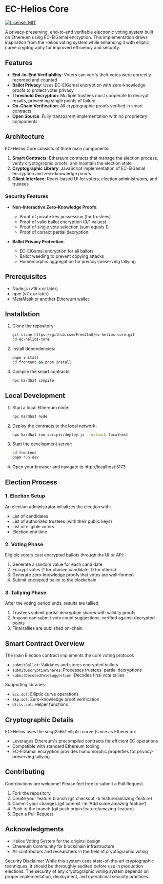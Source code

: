 # EC-Helios Core

[![License: MIT](https://img.shields.io/badge/License-MIT-yellow.svg)](https://opensource.org/licenses/MIT)

A privacy-preserving, end-to-end verifiable electronic voting system built on Ethereum using EC-ElGamal encryption. This implementation draws inspiration from the Helios voting system while enhancing it with elliptic curve cryptography for improved efficiency and security.

## Features

- **End-to-End Verifiability**: Voters can verify their votes were correctly recorded and counted
- **Ballot Privacy**: Uses EC-ElGamal encryption with zero-knowledge proofs to protect voter privacy
- **Threshold Decryption**: Multiple trustees must cooperate to decrypt results, preventing single points of failure
- **On-Chain Verification**: All cryptographic proofs verified in smart contracts
- **Open Source**: Fully transparent implementation with no proprietary components

## Architecture

EC-Helios Core consists of three main components:

1. **Smart Contracts**: Ethereum contracts that manage the election process, verify cryptographic proofs, and maintain the election state
2. **Cryptographic Library**: JavaScript implementation of EC-ElGamal encryption and zero-knowledge proofs
3. **Client Interface**: React-based UI for voters, election administrators, and trustees

### Security Features

- **Non-Interactive Zero-Knowledge Proofs**:
  - Proof of private key possession (for trustees)
  - Proof of valid ballot encryption (0/1 values)
  - Proof of single vote selection (sum equals 1)
  - Proof of correct partial decryption

- **Ballot Privacy Protection**:
  - EC-ElGamal encryption for all ballots
  - Ballot weeding to prevent copying attacks
  - Homomorphic aggregation for privacy-preserving tallying

## Prerequisites

- Node.js (v16.x or later)
- npm (v7.x or later)
- MetaMask or another Ethereum wallet

## Installation

1. Clone the repository:
   ```bash
   git clone https://github.com/FreeJ1nG/ec-helios-core.git
   cd ec-helios-core
   ```

2. Install dependencies:
    ```bash
    pnpm install
    cd frontend && pnpm install
    ```

3. Compile the smart contracts:
    ```bash
    npx hardhat compile
    ```


## Local Development

1. Start a local Ethereum node:
    ```bash
    npx hardhat node
    ```

2. Deploy the contracts to the local network:
    ```bash
    npx hardhat run scripts/deploy.js --network localhost
    ```

3. Start the development server:
    ```bash
    cd frontend
    pnpm run dev
    ```

4. Open your browser and navigate to http://localhost:5173

## Election Process
### 1. Election Setup
An election administrator initializes the election with:

* List of candidates
* List of authorized trustees (with their public keys)
* List of eligible voters
* Election end time

### 2. Voting Phase
Eligible voters cast encrypted ballots through the UI or API:

1. Generate a random value for each candidate
2. Encrypt votes (1 for chosen candidate, 0 for others)
3. Generate zero-knowledge proofs that votes are well-formed
4. Submit encrypted ballot to the blockchain

### 3. Tallying Phase
After the voting period ends, results are tallied:

1. Trustees submit partial decryption shares with validity proofs
2. Anyone can submit vote count suggestions, verified against decrypted points
3. Final tallies are published on-chain

## Smart Contract Overview
The main Election contract implements the core voting protocol:

* `submitBallot`: Validates and stores encrypted ballots
* `submitDecryptionShares`: Processes trustees' partial decryptions
* `submitDecodedVoteSuggestion`: Decodes final vote tallies

Supporting libraries:

* `Ecc.sol`: Elliptic curve operations
* `Zkp.sol`: Zero-knowledge proof verification
* `Utils.sol`: Helper functions

## Cryptographic Details
EC-Helios uses the secp256k1 elliptic curve (same as Ethereum):

* Leverages Ethereum's precompiled contracts for efficient EC operations
* Compatible with standard Ethereum tooling
* EC-ElGamal encryption provides homomorphic properties for privacy-preserving tallying

## Contributing
Contributions are welcome! Please feel free to submit a Pull Request.

1. Fork the repository
2. Create your feature branch (git checkout -b feature/amazing-feature)
3. Commit your changes (git commit -m 'Add some amazing feature')
4. Push to the branch (git push origin feature/amazing-feature)
5. Open a Pull Request

## Acknowledgments
* Helios Voting System for the original design
* Ethereum Community for blockchain infrastructure
* All contributors and researchers in the field of cryptographic voting

Security Disclaimer
While this system uses state-of-the-art cryptographic techniques, it should be thoroughly audited before use in production elections. The security of any cryptographic voting system depends on proper implementation, deployment, and operational security practices.